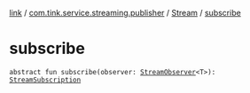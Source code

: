 [link](../../index.md) / [com.tink.service.streaming.publisher](../index.md) / [Stream](index.md) / [subscribe](./subscribe.md)

# subscribe

`abstract fun subscribe(observer: `[`StreamObserver`](../-stream-observer/index.md)`<T>): `[`StreamSubscription`](../-stream-subscription/index.md)